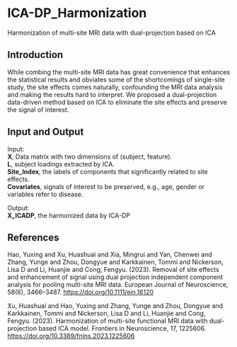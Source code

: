 # ICA-DP_Harmonization
Harmonization of multi-site MRI data with dual-projection based on ICA 
## Introduction 
While combing the multi-site MRI data has great convenience that enhances the statistical results and obviates some of the shortcomings of single-site study, the site effects comes naturally, confounding the MRI data analysis and making the results hard to interpret. We proposed a dual-projection data-driven method based on ICA to eliminate the site effects and preserve the signal of interest. 
## Input and Output
Input:  
**X**, Data matrix with two dimensions of (subject, feature).  
**L**, subject loadings extracted by ICA.  
**Site_Index**, the labels of components that significantly related to site effects.  
**Covariates**, signals of interest to be preserved, e.g., age, gender or variables refer to disease.  

Output:  
**X_ICADP**, the harmonized data by ICA-DP
## References
Hao, Yuxing and Xu, Huashuai and Xia, Mingrui and Yan, Chenwei and Zhang, Yunge and Zhou, Dongyue and Karkkainen, Tommi and Nickerson, Lisa D and Li, Huanjie and Cong, Fengyu. (2023). Removal of site effects and enhancement of signal using dual projection independent component analysis for pooling multi-site MRI data. European Journal of Neuroscience, 58(6), 3466–3487. https://doi.org/10.1111/ejn.16120 

Xu, Huashuai and Hao, Yuxing and Zhang, Yunge and Zhou, Dongyue and Karkkainen, Tommi and Nickerson, Lisa D and Li, Huanjie and Cong, Fengyu. (2023). Harmonization of multi-site functional MRI data with dual-projection based ICA model. Frontiers in Neuroscience, 17, 1225606. https://doi.org/10.3389/fnins.2023.1225606

